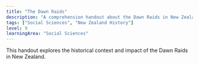 ```yaml
---
title: "The Dawn Raids"
description: "A comprehension handout about the Dawn Raids in New Zealand history."
tags: ["Social Sciences", "New Zealand History"]
level: 9
learningArea: "Social Sciences"
---
```


This handout explores the historical context and impact of the Dawn Raids in New Zealand.
